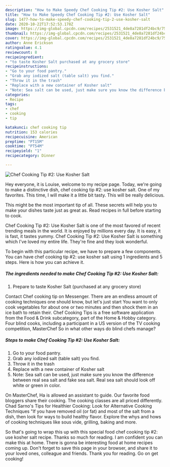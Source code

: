 ```yaml
---
description: "How to Make Speedy Chef Cooking Tip #2: Use Kosher Salt"
title: "How to Make Speedy Chef Cooking Tip #2: Use Kosher Salt"
slug: 1477-how-to-make-speedy-chef-cooking-tip-2-use-kosher-salt
date: 2020-10-22T17:52:53.178Z
image: https://img-global.cpcdn.com/recipes/2531521_4de8a7281df24bc9/751x532cq70/chef-cooking-tip-2-use-kosher-salt-recipe-main-photo.jpg
thumbnail: https://img-global.cpcdn.com/recipes/2531521_4de8a7281df24bc9/751x532cq70/chef-cooking-tip-2-use-kosher-salt-recipe-main-photo.jpg
cover: https://img-global.cpcdn.com/recipes/2531521_4de8a7281df24bc9/751x532cq70/chef-cooking-tip-2-use-kosher-salt-recipe-main-photo.jpg
author: Anne Erickson
ratingvalue: 4.1
reviewcount: 8
recipeingredient:
- "to taste Kosher Salt purchased at any grocery store"
recipeinstructions:
- "Go to your food pantry."
- "Grab any iodized salt (table salt) you find."
- "Throw it in the trash"
- "Replace with a new container of Kosher salt"
- "Note: Sea salt can be used, just make sure you know the difference between real sea salt and fake sea salt. Real sea salt should look off white or green in color."
categories:
- Recipe
tags:
- chef
- cooking
- tip

katakunci: chef cooking tip 
nutrition: 153 calories
recipecuisine: American
preptime: "PT15M"
cooktime: "PT54M"
recipeyield: "1"
recipecategory: Dinner

---
```



![Chef Cooking Tip #2: Use Kosher Salt](https://img-global.cpcdn.com/recipes/2531521_4de8a7281df24bc9/751x532cq70/chef-cooking-tip-2-use-kosher-salt-recipe-main-photo.jpg)

Hey everyone, it is Louise, welcome to my recipe page. Today, we're going to make a distinctive dish, chef cooking tip #2: use kosher salt. One of my favorites. This time, I will make it a little bit tasty. This will be really delicious.

This might be the most important tip of all. These secrets will help you to make your dishes taste just as great as. Read recipes in full before starting to cook.

Chef Cooking Tip #2: Use Kosher Salt is one of the most favored of recent trending meals in the world. It is enjoyed by millions every day. It is easy, it is fast, it tastes yummy. Chef Cooking Tip #2: Use Kosher Salt is something which I've loved my entire life. They're fine and they look wonderful.


To begin with this particular recipe, we have to prepare a few components. You can have chef cooking tip #2: use kosher salt using 1 ingredients and 5 steps. Here is how you can achieve it.

<!--inarticleads1-->

##### The ingredients needed to make Chef Cooking Tip #2: Use Kosher Salt:

1. Prepare to taste Kosher Salt (purchased at any grocery store)


Contact Chef cooking tip on Messenger. There are an endless amount of cooking techniques one should know, but let&#39;s just start You want to only cook vegetables for about one or two minutes and then shock them in an ice bath to retain their. Chef Cooking Tips is a free software application from the Food &amp; Drink subcategory, part of the Home &amp; Hobby category. Four blind cooks, including a participant in a US version of the TV cooking competition, MasterChef So in what other ways do blind chefs manage? 

<!--inarticleads2-->

##### Steps to make Chef Cooking Tip #2: Use Kosher Salt:

1. Go to your food pantry.
1. Grab any iodized salt (table salt) you find.
1. Throw it in the trash
1. Replace with a new container of Kosher salt
1. Note: Sea salt can be used, just make sure you know the difference between real sea salt and fake sea salt. Real sea salt should look off white or green in color.


On MasterChef, Ha is allowed an assistant to guide. Our favorite food bloggers share their cooking. The cooking classes are all priced differently. Chad Sarno&#39;s Tips for Healthier Cooking: Look for Alternative Cooking Techniques &#34;If you have removed oil (or fat) and most of the salt from a dish, then look for ways to build healthy flavor. Explore the whys and hows of cooking techniques like sous vide, grilling, baking and more. 

So that's going to wrap this up with this special food chef cooking tip #2: use kosher salt recipe. Thanks so much for reading. I am confident you can make this at home. There is gonna be interesting food at home recipes coming up. Don't forget to save this page in your browser, and share it to your loved ones, colleague and friends. Thank you for reading. Go on get cooking!
